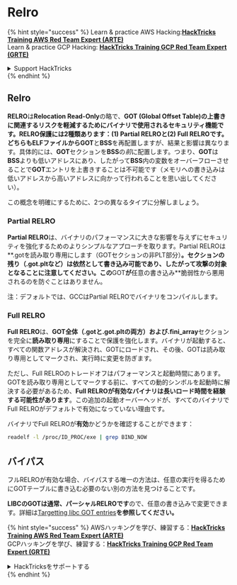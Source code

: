 # Relro

{% hint style="success" %}
Learn & practice AWS Hacking:<img src="/.gitbook/assets/arte.png" alt="" data-size="line">[**HackTricks Training AWS Red Team Expert (ARTE)**](https://training.hacktricks.xyz/courses/arte)<img src="/.gitbook/assets/arte.png" alt="" data-size="line">\
Learn & practice GCP Hacking: <img src="/.gitbook/assets/grte.png" alt="" data-size="line">[**HackTricks Training GCP Red Team Expert (GRTE)**<img src="/.gitbook/assets/grte.png" alt="" data-size="line">](https://training.hacktricks.xyz/courses/grte)

<details>

<summary>Support HackTricks</summary>

* Check the [**subscription plans**](https://github.com/sponsors/carlospolop)!
* **Join the** 💬 [**Discord group**](https://discord.gg/hRep4RUj7f) or the [**telegram group**](https://t.me/peass) or **follow** us on **Twitter** 🐦 [**@hacktricks\_live**](https://twitter.com/hacktricks\_live)**.**
* **Share hacking tricks by submitting PRs to the** [**HackTricks**](https://github.com/carlospolop/hacktricks) and [**HackTricks Cloud**](https://github.com/carlospolop/hacktricks-cloud) github repos.

</details>
{% endhint %}

## Relro

**RELRO**は**Relocation Read-Only**の略で、**GOT (Global Offset Table)**の上書きに関連するリスクを軽減するためにバイナリで使用されるセキュリティ機能です。**RELRO**保護には2種類あります：(1) **Partial RELRO**と(2) **Full RELRO**です。どちらもELFファイルから**GOT**と**BSS**を再配置しますが、結果と影響は異なります。具体的には、**GOT**セクションを**BSS**の*前*に配置します。つまり、**GOT**は**BSS**よりも低いアドレスにあり、したがって**BSS**内の変数をオーバーフローさせることで**GOT**エントリを上書きすることは不可能です（メモリへの書き込みは低いアドレスから高いアドレスに向かって行われることを思い出してください）。

この概念を明確にするために、2つの異なるタイプに分解しましょう。

### **Partial RELRO**

**Partial RELRO**は、バイナリのパフォーマンスに大きな影響を与えずにセキュリティを強化するためのよりシンプルなアプローチを取ります。Partial RELROは**.gotを読み取り専用にします（GOTセクションの非PLT部分）**。セクションの残り（.got.pltなど）は依然として書き込み可能であり、したがって攻撃の対象となることに注意してください。この**GOT**が**任意の書き込み**脆弱性から悪用されるのを防ぐことはありません。

注：デフォルトでは、GCCはPartial RELROでバイナリをコンパイルします。

### **Full RELRO**

**Full RELRO**は、**GOT全体（.gotと.got.pltの両方）および.fini\_array**セクションを完全に**読み取り専用**にすることで保護を強化します。バイナリが起動すると、すべての関数アドレスが解決され、GOTにロードされ、その後、GOTは読み取り専用としてマークされ、実行時に変更を防ぎます。

ただし、Full RELROのトレードオフはパフォーマンスと起動時間にあります。GOTを読み取り専用としてマークする前に、すべての動的シンボルを起動時に解決する必要があるため、**Full RELROが有効なバイナリは長いロード時間を経験する可能性があります**。この追加の起動オーバーヘッドが、すべてのバイナリでFull RELROがデフォルトで有効になっていない理由です。

バイナリでFull RELROが**有効**かどうかを確認することができます：
```bash
readelf -l /proc/ID_PROC/exe | grep BIND_NOW
```
## バイパス

フルRELROが有効な場合、バイパスする唯一の方法は、任意の実行を得るためにGOTテーブルに書き込む必要のない別の方法を見つけることです。

**LIBCのGOTは通常、パーシャルRELROです**ので、任意の書き込みで変更できます。詳細は[Targetting libc GOT entries](https://github.com/nobodyisnobody/docs/blob/main/code.execution.on.last.libc/README.md#1---targetting-libc-got-entries)**を参照してください。**

{% hint style="success" %}
AWSハッキングを学び、練習する：<img src="/.gitbook/assets/arte.png" alt="" data-size="line">[**HackTricks Training AWS Red Team Expert (ARTE)**](https://training.hacktricks.xyz/courses/arte)<img src="/.gitbook/assets/arte.png" alt="" data-size="line">\
GCPハッキングを学び、練習する：<img src="/.gitbook/assets/grte.png" alt="" data-size="line">[**HackTricks Training GCP Red Team Expert (GRTE)**<img src="/.gitbook/assets/grte.png" alt="" data-size="line">](https://training.hacktricks.xyz/courses/grte)

<details>

<summary>HackTricksをサポートする</summary>

* [**サブスクリプションプラン**](https://github.com/sponsors/carlospolop)を確認してください！
* **💬 [**Discordグループ**](https://discord.gg/hRep4RUj7f)または[**テレグラムグループ**](https://t.me/peass)に参加するか、**Twitter** 🐦 [**@hacktricks\_live**](https://twitter.com/hacktricks\_live)**をフォローしてください。**
* **ハッキングのトリックを共有するには、[**HackTricks**](https://github.com/carlospolop/hacktricks)と[**HackTricks Cloud**](https://github.com/carlospolop/hacktricks-cloud)のgithubリポジトリにPRを提出してください。**

</details>
{% endhint %}
